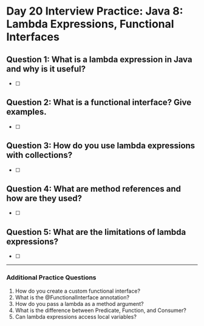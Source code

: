# Day 20 Interview Practice: Java 8: Lambda Expressions, Functional Interfaces

## Question 1: What is a lambda expression in Java and why is it useful?
- [ ] 

## Question 2: What is a functional interface? Give examples.
- [ ] 

## Question 3: How do you use lambda expressions with collections?
- [ ] 

## Question 4: What are method references and how are they used?
- [ ] 

## Question 5: What are the limitations of lambda expressions?
- [ ] 

---

### Additional Practice Questions
1. How do you create a custom functional interface?
2. What is the @FunctionalInterface annotation?
3. How do you pass a lambda as a method argument?
4. What is the difference between Predicate, Function, and Consumer?
5. Can lambda expressions access local variables? 